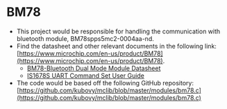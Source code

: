 # BM78
* This project would be responsible for handling the communication with bluetooth module, BM78spps5mc2-0004aa-nd.
* Find the datasheet and other relevant documents in the following link: [https://www.microchip.com/en-us/product/BM78](https://www.microchip.com/en-us/product/BM78).
  - [BM78-Bluetooth Dual Mode Module Datasheet][1]
  - [IS1678S UART Command Set User Guide][2]
* The code would be based off the following GitHub repository: [https://github.com/kubovy/mclib/blob/master/modules/bm78.c](https://github.com/kubovy/mclib/blob/master/modules/bm78.c)

[1]: https://ww1.microchip.com/downloads/aemDocuments/documents/WSG/ProductDocuments/DataSheets/60001380E.pdf
[2]: https://ww1.microchip.com/downloads/en/DeviceDoc/IS1678S_UARTCommandSet_UserGuide.pdf
